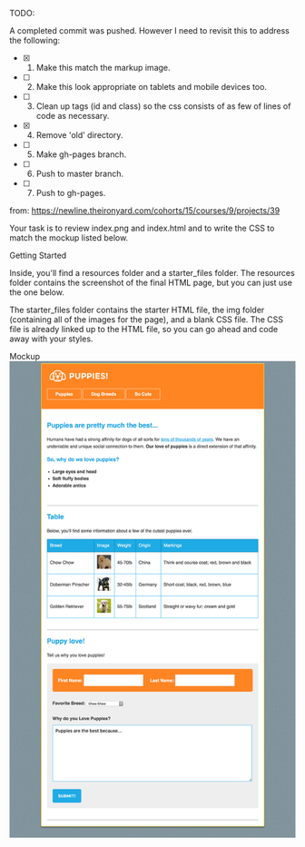 TODO:

A completed commit was pushed. However I need to revisit this to address the following:

- [X] 1. Make this match the markup image.
- [ ] 2. Make this look appropriate on tablets and mobile devices too.
- [ ] 3. Clean up tags (id and class) so the css consists of as few of lines of code as necessary.
- [X] 4. Remove 'old' directory.
- [ ] 5. Make gh-pages branch.
- [ ] 6. Push to master branch.
- [ ] 7. Push to gh-pages.

from: https://newline.theironyard.com/cohorts/15/courses/9/projects/39

Your task is to review index.png and index.html and to write the CSS to match the mockup listed below.

Getting Started

Inside, you'll find a resources folder and a starter_files folder. The resources folder contains the screenshot of the final HTML page, but you can just use the one below.

The starter_files folder contains the starter HTML file, the img folder (containing all of the images for the page), and a blank CSS file. The CSS file is already linked up to the HTML file, so you can go ahead and code away with your styles.

Mockup  
![Mockup Screenshot](images/02547e40-screenshot.png)
